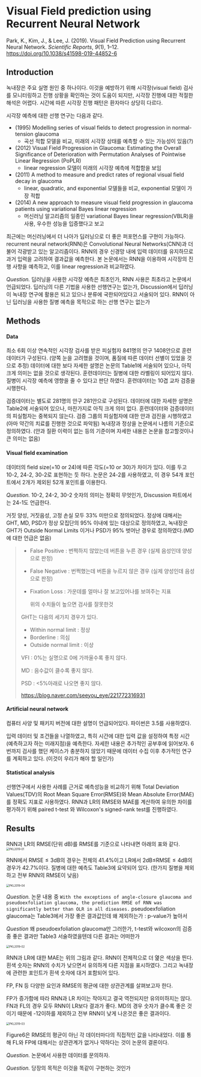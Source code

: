 # Visual Field prediction using Recurrent Neural Network

Park, K., Kim, J., & Lee, J. (2019). Visual Field Prediction using Recurrent Neural Network. *Scientific Reports*, *9*(1), 1–12. https://doi.org/10.1038/s41598-019-44852-6



## Introduction

녹내장은 주요 실명 원인 중 하나이다. 이것을 예방하기 위해 시각장(visual field) 검사를 모니터링하고 진행 상황을 확인하는 것이 도움이 되지만, 시각장 진행에 대한 적절한 해석은 어렵다. 시간에 따른 시각장 진행 패턴은 환자마다 상당히 다르다. 

시각장 예측에 대한 선행 연구는 다음과 같다. 

- (1995) Modelling series of visual fields to detect progression in normal-tension glaucoma
  - 곡선 적합 모델을 비교, 미래의 시각장 상태를 예측할 수 있는 가능성이 있음(?)
- (2012) Visual Field Progression in Glaucoma: Estimating the Overall Significance of Deterioration with Permutation Analyses of Pointwise Linear Regression (PoPLR)
  - linear regression 모델이 미래의 시각장 예측에 적합함을 보임
- (2011) A method to measure and predict rates of regional visual field decay in glaucoma
  - linear, quadratic, and exponential 모델들을 비교, exponential 모델이 가장 적합
- (2014) A new approach to measure visual field progression in glaucoma patients using variational Bayes linear regression
  - 머신러닝 알고리즘의 일종인 variational Bayes linear regression(VBLR)을 사용, 우수한 성능을 입증했다고 보고

최근에는 머신러닝에서 더 나아가 딥러닝으로 더 좋은 퍼포먼스를 구현이 가능하다. recurrent neural network(RNN)은 Convolutional Neural Networks(CNN)과 더불어 각광받고 있는 알고리즘이다. RNN의 경우 신경망 내에 입력 데이터를 유지하므로 과거 입력을 고려하여 결과값을 예측한다. 본 논문에서는 RNN을 이용하여 시각장의 진행 사항을 예측하고, 이를 linear regression과 비교하였다. 

*Question.* 딥러닝을 사용한 시각장 예측은 최초인가, RNN 사용은 최초라고 논문에서 언급되었다. 딥러닝의 다른 기법을 사용한 선행연구는 없는가, Discussion에서 딥러닝이 녹내장 연구에 활용은 되고 있으나 분류에 국한되어있다고 서술되어 있다. RNN이 아닌 딥러닝을 사용한 질병 예측을 목적으로 하는 선행 연구는 없는가

## Methods

#### Data

최소 6회 이상 연속적인 시각장 검사를 받은 피실험자 841명의 안구 1408안으로 훈련데이터가 구성된다. (양쪽 눈을 고려했을 것이며, 품질에 따른 데이터 선별이 있었을 것으로 추정) 데이터에 대한 보다 자세한 설명은 논문의 Table1에 서술되어 있으나, 아직 크게 의미는 없을 것으로 생각된다. 훈련데이터는 질병에 대한 라벨링이 되어있지 않다. 질병이 시각장 예측에 영향을 줄 수 있다고 판단 하였다. 훈련데이터는 10겹 교차 검증을 시행한다. 

검증데이터는 별도로 281명의 안구 281안으로 구성된다. 데이터에 대한 자세한 설명은 Table2에 서술되어 있으나, 마찬가지로 아직 크게 의미 없다. 훈련데이터와 검증데이터의 피실험자는 중복되지 않는다. 검증 그룹의 피실험자에 대한 안과 검진을 시행하였고 (아마 약간의 치료를 진행한 것으로 파악됨) 녹내장과 정상을 논문에서 나름의 기준으로 정의하였다. (안과 질환 이력이 없는 등의 기준이며 자세한 내용은 논문을 참고할것이나 큰 의미는 없음)

#### Visual field examination

데이터의 field size(=10 or 24)에 따른 각도(=10 or 30)가 차이가 있다. 이를 두고 10-2, 24-2, 30-2로 표현하는 듯 하다. 논문은 24-2를 사용하였고, 이 경우 54개 포인트에서 2개가 제외된 52개 포인트를 이용한다. 

*Question.* 10-2, 24-2, 30-2 숫자의 의미는 정확히 무엇인가, Discussion 파트에서는 24-1도 언급한다. 

거짓 양성, 거짓음성, 고정 손실 모두 33% 미만으로 정의되었다. 정상에 대해서는 GHT, MD, PSD가 정상 모집단의 95% 이내에 있는 대상으로 정의하였고, 녹내장은 GHT가 Outside Normal Limits 이거나 PSD가 95% 벗어난 경우로 정의하였다.(MD에 대한 언급은 없음)

> - False Positive : 번쩍하지 않았는데 버튼을 누른 경우 (실제 음성인데 양성으로 판정)
>
> - False Negative : 번쩍했는데 버튼을 누르지 않은 경우 (실제 양성인데 음성으로 판정)
>
> - Fixation Loss : 가운데를 얼마나 잘 보고있어나를 보여주는 지표
>
>   위의 수치들이 높으면 검사를 잘못한것
>
> GHT는 다음의 세가지 경우가 있다. 
>
> - Within normal limit : 정상
> - Borderline : 의심
> - Outside normal limit : 이상
>
> VFI : 0%는 실명으로 0에 가까울수록 좋지 않다.
>
> MD : 음수값이 클수록 좋지 않다.
>
> PSD : <5%아래로 나오면 좋지 않다.
>
> https://blog.naver.com/seeyou_eye/221772316931

#### Artificial neural network

컴퓨터 사양 및 패키지 버전에 대한 설명이 언급되어있다. 파이썬은 3.5를 사용하였다.

입력 데이터 및 조건들을 나열하였고, 특히 시간에 대한 입력 값을 설정하여 특정 시간(예측하고자 하는 미래지점)을 예측한다. 자세한 내용은 추가적인 공부후에 읽어보자. 6번까지 검사를 했던 케이스가 충분하지 않았기 때문에 데이터 수집 이후 추가적인 연구를 계획하고 있다. (이것이 우리가 해야 할 일인가)

#### Statistical analysis

선행연구에서 사용한 사례를 근거로 예측성능을 비교하기 위해 Total Deviation Values(TDV)의 Root Mean Square Error(RMSE)와 Mean Absolute Error(MAE)를 정확도 지표로 사용하였다. RNN과 LR의 RMSE와 MAE를 계산하여 유의한 차이를 평가하기 위해 paired t-test 와 Wilcoxon's signed-rank test를 진행하였다. 

## Results

RNN과 LR의 RMSE(단위 dB)를 RMSE를 기준으로 나타내면 아래의 표와 같다. <img src="./images/PKL2019-01.png" alt="PKL2019-01" style="zoom:50%;" />

RNN에서 RMSE$\leq3$dB의 경우는 전체의 41.4%이고 LR에서 2dB$\leq$RMSE$\leq4$dB의 경우가 42.7%이다. 질병에 대한 예측도 Table3에 요약되어 있다. (한가지 질병을 제외하고 전부 RNN의 RMSE이 낮음)

<img src="./images/PKL2019-04.png" alt="PKL2019-04" style="zoom:50%;" />

*Question.* 논문 내용 중 `With the exceptions of angle-closure glaucoma and pseudoexfoliation glaucoma, the prediction RMSE of RNN was significantly better than OLR in all diseases.` pseudoexfoliation glaucoma는 Table3에서 가장 좋은 결과값인데 왜 제외하는가 : p-value가 높아서

*Question* 왜 pseudoexfoliation glaucoma만 그러한가, t-test와 wilcoxon의 검증 중 좋은 결과만 Table3 서술하였을텐데 다른 결과는 어떠한가



<img src="./images/PKL2019-02.png" alt="PKL2019-02" style="zoom:50%;" />

RNN과 LR에 대한 MAE는 위의 그림과 같다. RNN이 전체적으로 더 엹은 색상을 띈다. 흰색 숫자는 RNN의 수치가 낮으면서 유의하게 다른 지점을 표시하였다. 그리고 녹내장에 관련한 포인트가 흰색 숫자에 대거 포함되어 있다. 



FP, FN 등 다양한 요인과 RMSE의 평균에 대한 상관관계를 살펴보고자 한다.

FP가 증가함에 따라 RNN과 LR 차이는 작아지고 결국 역전되지만 유의미하지는 않다. FN과 FL의 경우 모두 RNN이 LR보다 결과가 좋다. MD의 경우 숫자가 클수록 좋은 것이기 때문에 -12이하를 제외하고 전부 RNN이 낮게 나온것은 좋은 결과이다.  

<img src="./images/PKL2019-03.png" alt="PKL2019-03" style="zoom:50%;" />

Figure6은 RMSE의 평균이 아닌 각 데이터마다의 직접적인 값을 나타내었다. 이를 통해 FL와 FP에 대해서는 상관관계가 없거나 약하다는 것이 논문의 결론이다. 

*Question.* 논문에서 사용한 데이터를 문의하자. 

*Question.* 당장의 목적은 이것을 똑같이 구현하는 것인가

